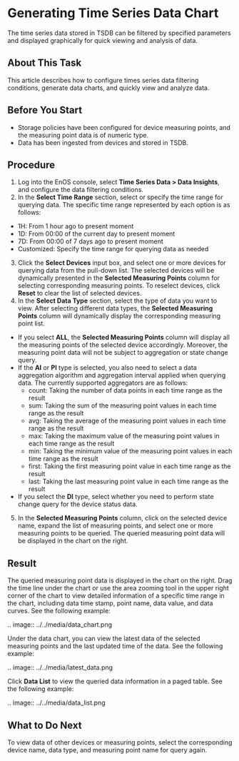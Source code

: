 # Generating Time Series Data Chart

The time series data stored in TSDB can be filtered by specified parameters and displayed graphically for quick viewing and analysis of data.

## About This Task

This article describes how to configure times series data filtering conditions, generate data charts, and quickly view and analyze data.

## Before You Start

- Storage policies have been configured for device measuring points, and the measuring point data is of numeric type.
- Data has been ingested from devices and stored in TSDB.

## Procedure

1. Log into the EnOS console, select **Time Series Data > Data Insights**, and configure the data filtering conditions.
2. In the **Select Time Range** section, select or specify the time range for querying data. The specific time range represented by each option is as follows:
  - 1H: From 1 hour ago to present moment
  - 1D: From 00:00 of the current day to present moment
  - 7D: From 00:00 of 7 days ago to present moment
  - Customized: Specify the time range for querying data as needed
3. Click the **Select Devices** input box, and select one or more devices for querying data from the pull-down list. The selected devices will be dynamically presented in the **Selected Measuring Points** column for selecting corresponding measuring points. To reselect devices, click **Reset** to clear the list of selected devices.
4. In the **Select Data Type** section, select the type of data you want to view. After selecting different data types, the **Selected Measuring Points** column will dynamically display the corresponding measuring point list.
  - If you select **ALL**, the **Selected Measuring Points** column will display all the measuring points of the selected device accordingly. Moreover, the measuring point data will not be subject to aggregation or state change query.
  - If the **AI** or **PI** type is selected, you also need to select a data aggregation algorithm and aggregation interval applied when querying data. The currently supported aggregators are as follows:
       - count: Taking the number of data points in each time range as the result
       - sum: Taking the sum of the measuring point values in each time range as the result
       - avg: Taking the average of the measuring point values in each time range as the result
       - max: Taking the maximum value of the measuring point values in each time range as the result
       - min: Taking the minimum value of the measuring point values in each time range as the result
       - first: Taking the first measuring point value in each time range as the result
       - last: Taking the last measuring point value in each time range as the result
  - If you select the **DI** type, select whether you need to perform state change query for the device status data.
5. In the **Selected Measuring Points** column, click on the selected device name, expand the list of measuring points, and select one or more measuring points to be queried. The queried measuring point data will be displayed in the chart on the right.


## Result

The queried measuring point data is displayed in the chart on the right. Drag the time line under the chart or use the area zooming tool in the upper right corner of the chart to view detailed information of a specific time range in the chart, including data time stamp, point name, data value, and data curves. See the following example:

.. image:: ../../media/data_chart.png

Under the data chart, you can view the latest data of the selected measuring points and the last updated time of the data. See the following example:

.. image:: ../../media/latest_data.png

Click **Data List** to view the queried data information in a paged table. See the following example:

.. image:: ../../media/data_list.png

## What to Do Next

To view data of other devices or measuring points, select the corresponding device name, data type, and measuring point name for query again.
